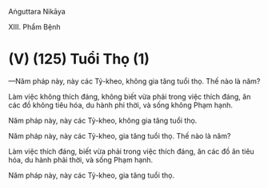Aṅguttara Nikāya

XIII. Phẩm Bệnh

# (V) (125) Tuổi Thọ (1)

—Năm pháp này, này các Tỷ-kheo, không gia tăng tuổi thọ. Thế nào là năm?

Làm việc không thích đáng, không biết vừa phải trong việc thích đáng, ăn các đồ không tiêu hóa, du hành phi thời, và sống không Phạm hạnh.

Năm pháp này, này các Tỷ-kheo, không gia tăng tuổi thọ.

Năm pháp này, này các Tỷ-kheo, gia tăng tuổi thọ. Thế nào là năm?

Làm việc thích đáng, biết vừa phải trong việc thích đáng, ăn các đồ ăn tiêu hóa, du hành phải thời, và sống Phạm hạnh.

Năm pháp này, này các Tỷ-kheo, gia tăng tuổi thọ.

